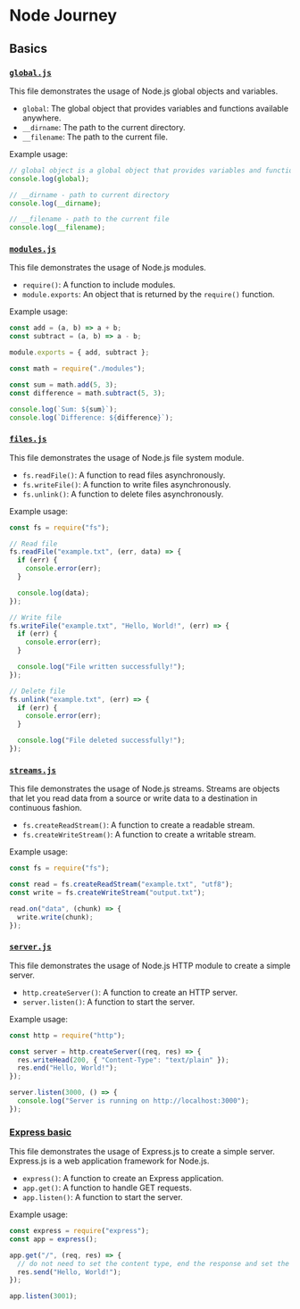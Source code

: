 # Node Journey

## Basics

### [`global.js`](./basics/global.js)

This file demonstrates the usage of Node.js global objects and variables.

- `global`: The global object that provides variables and functions available anywhere.
- `__dirname`: The path to the current directory.
- `__filename`: The path to the current file.

Example usage:

```javascript
// global object is a global object that provides variables and functions that are available anywhere.
console.log(global);

// __dirname - path to current directory
console.log(__dirname);

// __filename - path to the current file
console.log(__filename);
```

### [`modules.js`](./basics/modules.js)

This file demonstrates the usage of Node.js modules.

- `require()`: A function to include modules.
- `module.exports`: An object that is returned by the `require()` function.

Example usage:

```javascript
const add = (a, b) => a + b;
const subtract = (a, b) => a - b;

module.exports = { add, subtract };
```

```javascript
const math = require("./modules");

const sum = math.add(5, 3);
const difference = math.subtract(5, 3);

console.log(`Sum: ${sum}`);
console.log(`Difference: ${difference}`);
```

### [`files.js`](./basics/file-system/files.js)

This file demonstrates the usage of Node.js file system module.

- `fs.readFile()`: A function to read files asynchronously.
- `fs.writeFile()`: A function to write files asynchronously.
- `fs.unlink()`: A function to delete files asynchronously.

Example usage:

```javascript
const fs = require("fs");

// Read file
fs.readFile("example.txt", (err, data) => {
  if (err) {
    console.error(err);
  }

  console.log(data);
});

// Write file
fs.writeFile("example.txt", "Hello, World!", (err) => {
  if (err) {
    console.error(err);
  }

  console.log("File written successfully!");
});

// Delete file
fs.unlink("example.txt", (err) => {
  if (err) {
    console.error(err);
  }

  console.log("File deleted successfully!");
});
```

### [`streams.js`](./basics/streams/streams.js)

This file demonstrates the usage of Node.js streams. Streams are objects that let you read data from a source or write data to a destination in continuous fashion.

- `fs.createReadStream()`: A function to create a readable stream.
- `fs.createWriteStream()`: A function to create a writable stream.

Example usage:

```javascript
const fs = require("fs");

const read = fs.createReadStream("example.txt", "utf8");
const write = fs.createWriteStream("output.txt");

read.on("data", (chunk) => {
  write.write(chunk);
});
```

### [`server.js`](./http/server.js)

This file demonstrates the usage of Node.js HTTP module to create a simple server.

- `http.createServer()`: A function to create an HTTP server.
- `server.listen()`: A function to start the server.

Example usage:

```javascript
const http = require("http");

const server = http.createServer((req, res) => {
  res.writeHead(200, { "Content-Type": "text/plain" });
  res.end("Hello, World!");
});

server.listen(3000, () => {
  console.log("Server is running on http://localhost:3000");
});
```

### [Express basic](./express/app.js)

This file demonstrates the usage of Express.js to create a simple server. Express.js is a web application framework for Node.js.

- `express()`: A function to create an Express application.
- `app.get()`: A function to handle GET requests.
- `app.listen()`: A function to start the server.

Example usage:

```javascript
const express = require("express");
const app = express();

app.get("/", (req, res) => {
  // do not need to set the content type, end the response and set the status code
  res.send("Hello, World!");
});

app.listen(3001);
```
